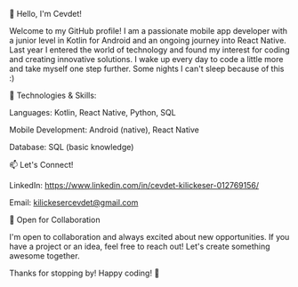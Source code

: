 
👋 Hello, I'm Cevdet!

Welcome to my GitHub profile! I am a passionate mobile app developer with a junior level in Kotlin for Android and an ongoing journey into React Native. Last year I entered the world of technology and found my interest for coding and creating innovative solutions. I wake up every day to code a little more and take myself one step further. Some nights I can't sleep because of this :)

🔧 Technologies & Skills:

Languages: Kotlin, React Native, Python, SQL

Mobile Development: Android (native), React Native

Database: SQL (basic knowledge)


📫 Let's Connect!

LinkedIn: https://www.linkedin.com/in/cevdet-kilickeser-012769156/

Email: kilickesercevdet@gmail.com

🤝 Open for Collaboration

I'm open to collaboration and always excited about new opportunities. If you have a project or an idea, feel free to reach out! Let's create something awesome together.

Thanks for stopping by! Happy coding! 🚀
